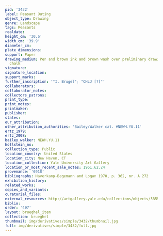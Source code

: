 ```yaml
---
pid: '3432'
label: Peasant Outing
object_type: Drawing
genre: Landscape
tags: Peasants
realdate: 
height_cm: '30.6'
width_cm: '39.9'
diameter_cm: 
plate_dimensions: 
support: Paper
drawing_medium: Pen and brown ink and brown wash over preliminary drawing in black
  chalk
signature: 
signature_location: 
support_marks: 
further_inscription: '"I. Brugel"; "CHLJ [?]"'
collaborators: 
collaborator_notes: 
collectors_patrons: 
print_type: 
print_notes: 
printmaker: 
publisher: 
states: 
our_attribution: 
other_attribution_authorities: 'Bailey/Walker cat. #NEWH.YU.11'
ertz_1979: 
ertz_2008: 
bailey_walker: NEWH.YU.11
hollstein_no: 
collection_type: Public
location_country: United States
location_city: New Haven, CT
location_collection: Yale University Art Gallery
location_or_most_recent_sale_notes: 1961.62.24
provenance: '6918'
bibliography: Haverkamp-Begemann and Logan 1970, p. 362, nr. A 272
exhibition_history: 
related_works: 
copies_and_variants: 
curatorial_files: 
external_resources: http://artgallery.yale.edu/collections/objects/58555
biblio: 
order: '497'
layout: brueghel_item
collection: brueghel
thumbnail: img/derivatives/simple/3432/thumbnail.jpg
full: img/derivatives/simple/3432/full.jpg
---
```

